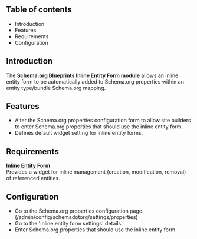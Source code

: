 Table of contents
-----------------

* Introduction
* Features
* Requirements
* Configuration


Introduction
------------

The **Schema.org Blueprints Inline Entity Form module** allows an inline entity
form to be automatically added to Schema.org properties within an
entity type/bundle Schema.org mapping.


Features
--------

- Alter the Schema.org properties configuration form to allow site builders
  to enter Schema.org properties that should use the inline entity form.
- Defines default widget setting for inline entity forms.


Requirements
------------

**[Inline Entity Form](https://www.drupal.org/project/inline_entity_form)**    
Provides a widget for inline management (creation, modification, removal) of referenced entities.


Configuration
-------------

- Go to the Schema.org properties configuration page.  
  (/admin/config/schemadotorg/settings/properties)
- Go to the 'Inline entity form settings' details.
- Enter Schema.org properties that should use the inline entity form.



